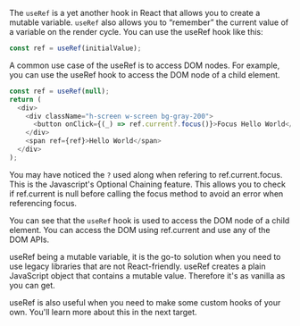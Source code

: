 The `useRef` is a yet another hook in React that allows you to create a mutable variable. `useRef` also allows you to “remember” the current value of a variable on the render cycle. You can use the useRef hook like this:

```js
const ref = useRef(initialValue);
```

A common use case of the useRef is to access DOM nodes. For example, you can use the useRef hook to access the DOM node of a child element.

```js
const ref = useRef(null);
return (
  <div>
    <div className="h-screen w-screen bg-gray-200">
      <button onClick={(_) => ref.current?.focus()}>Focus Hello World</button>
    </div>
    <span ref={ref}>Hello World</span>
  </div>
);
```

You may have noticed the `?` used along when refering to ref.current.focus. This is the Javascript's Optional Chaining feature. This allows you to check if ref.current is null before calling the focus method to avoid an error when referencing focus.

You can see that the `useRef` hook is used to access the DOM node of a child element. You can access the DOM using ref.current and use any of the DOM APIs.

useRef being a mutable variable, it is the go-to solution when you need to use legacy libraries that are not React-friendly. useRef creates a plain JavaScript object that contains a mutable value. Therefore it's as vanilla as you can get.

useRef is also useful when you need to make some custom hooks of your own. You'll learn more about this in the next target.
